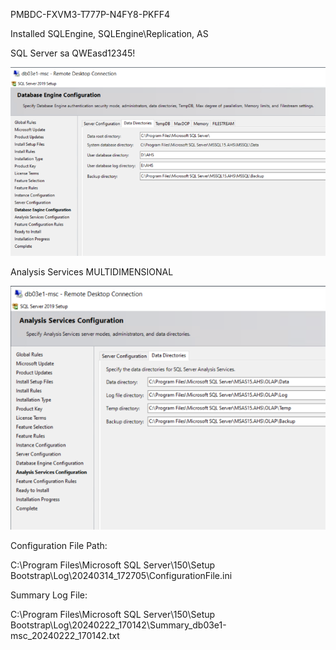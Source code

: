 PMBDC-FXVM3-T777P-N4FY8-PKFF4

Installed SQLEngine, SQLEngine\Replication, AS

SQL Server sa QWEasd12345!

![image.png](/.attachments/image-c9b4e77b-5a8c-4106-871c-61832f754d33.png)

Analysis Services MULTIDIMENSIONAL

![image.png](/.attachments/image-e8aaeab5-e9f0-417e-a75b-b8b002019efe.png)

Configuration File Path:

C:\Program Files\Microsoft SQL Server\150\Setup Bootstrap\Log\20240314_172705\ConfigurationFile.ini

Summary Log File:

C:\Program Files\Microsoft SQL Server\150\Setup Bootstrap\Log\20240222_170142\Summary_db03e1-msc_20240222_170142.txt
